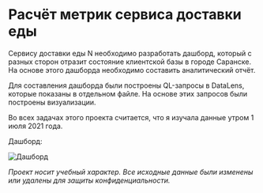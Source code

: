 # Расчёт метрик сервиса доставки еды

Сервису доставки еды N необходимо разработать дашборд, который с разных сторон отразит состояние клиентской базы в городе Саранске. На основе этого дашборда необходимо составить аналитический отчёт.

Для составления дашборда были построены QL-запросы в DataLens, которые показаны в отдельном файле. На основе этих запросов были построены визуализации. 

Во всех задачах этого проекта считается, что я изучала данные утром 1 июля 2021 года.

Дашборд:

![Дашборд](https://i.ibb.co/Fk95HxN4/2025-08-29-17-54-54.png)

*Проект носит учебный характер. Все исходные данные были изменены или удалены для защиты конфиденциальности.*
